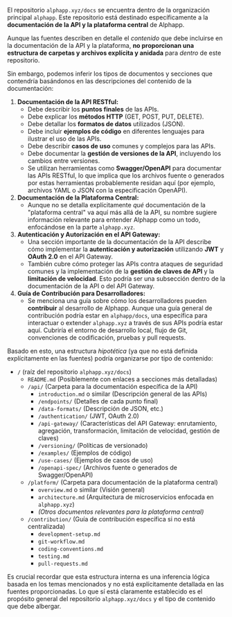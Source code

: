 El repositorio `alphapp.xyz/docs` se encuentra dentro de la organización principal `alphapp`. Este repositorio está destinado específicamente a la **documentación de la API y la plataforma central** de Alphapp.

Aunque las fuentes describen en detalle el *contenido* que debe incluirse en la documentación de la API y la plataforma, **no proporcionan una estructura de carpetas y archivos explícita y anidada** para *dentro* de este repositorio.

Sin embargo, podemos inferir los tipos de documentos y secciones que contendría basándonos en las descripciones del contenido de la documentación:

1.  **Documentación de la API RESTful:**
    *   Debe describir los **puntos finales** de las APIs.
    *   Debe explicar los **métodos HTTP** (GET, POST, PUT, DELETE).
    *   Debe detallar los **formatos de datos** utilizados (JSON).
    *   Debe incluir **ejemplos de código** en diferentes lenguajes para ilustrar el uso de las APIs.
    *   Debe describir **casos de uso** comunes y complejos para las APIs.
    *   Debe documentar la **gestión de versiones de la API**, incluyendo los cambios entre versiones.
    *   Se utilizan herramientas como **Swagger/OpenAPI** para documentar las APIs RESTful, lo que implica que los archivos fuente o generados por estas herramientas probablemente residan aquí (por ejemplo, archivos YAML o JSON con la especificación OpenAPI).
2.  **Documentación de la Plataforma Central:**
    *   Aunque no se detalla explícitamente *qué* documentación de la "plataforma central" va aquí más allá de la API, su nombre sugiere información relevante para entender Alphapp como un todo, enfocándose en la parte `alphapp.xyz`.
3.  **Autenticación y Autorización en el API Gateway:**
    *   Una sección importante de la documentación de la API describe cómo implementar la **autenticación y autorización** utilizando **JWT** y **OAuth 2.0** en el API Gateway.
    *   También cubre cómo proteger las APIs contra ataques de seguridad comunes y la implementación de la **gestión de claves de API** y la **limitación de velocidad**. Esto podría ser una subsección dentro de la documentación de la API o del API Gateway.
4.  **Guía de Contribución para Desarrolladores:**
    *   Se menciona una guía sobre cómo los desarrolladores pueden **contribuir** al desarrollo de Alphapp. Aunque una guía general de contribución podría estar en `alphapp/docs`, una específica para interactuar o extender `alphapp.xyz` a través de sus APIs podría estar aquí. Cubriría el entorno de desarrollo local, flujo de Git, convenciones de codificación, pruebas y pull requests.

Basado en esto, una estructura *hipotética* (ya que no está definida explícitamente en las fuentes) podría organizarse por tipo de contenido:

*   `/` (raíz del repositorio `alphapp.xyz/docs`)
    *   `README.md` (Posiblemente con enlaces a secciones más detalladas)
    *   `/api/` (Carpeta para la documentación específica de la API)
        *   `introduction.md` o similar (Descripción general de las APIs)
        *   `/endpoints/` (Detalles de cada punto final)
        *   `/data-formats/` (Descripción de JSON, etc.)
        *   `/authentication/` (JWT, OAuth 2.0)
        *   `/api-gateway/` (Características del API Gateway: enrutamiento, agregación, transformación, limitación de velocidad, gestión de claves)
        *   `/versioning/` (Políticas de versionado)
        *   `/examples/` (Ejemplos de código)
        *   `/use-cases/` (Ejemplos de casos de uso)
        *   `/openapi-spec/` (Archivos fuente o generados de Swagger/OpenAPI)
    *   `/platform/` (Carpeta para documentación de la plataforma central)
        *   `overview.md` o similar (Visión general)
        *   `architecture.md` (Arquitectura de microservicios enfocada en `alphapp.xyz`)
        *   *(Otros documentos relevantes para la plataforma central)*
    *   `/contribution/` (Guía de contribución específica si no está centralizada)
        *   `development-setup.md`
        *   `git-workflow.md`
        *   `coding-conventions.md`
        *   `testing.md`
        *   `pull-requests.md`

Es crucial recordar que esta estructura interna es una inferencia lógica basada en los temas mencionados y no está explícitamente detallada en las fuentes proporcionadas. Lo que sí está claramente establecido es el propósito general del repositorio `alphapp.xyz/docs` y el tipo de contenido que debe albergar.
